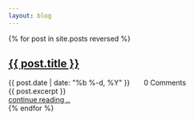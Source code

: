 ```yaml
---
layout: blog
---
```


{% for post in site.posts reversed %}
  <h2>
    <a class="post-link" href="{{ post.url | prepend: site.url }}">{{ post.title }}</a>
  </h2>
  <div class="meta-container">
    <span class="post-meta">{{ post.date | date: "%b %-d, %Y" }}</span>
    &nbsp;&nbsp;&nbsp;&nbsp;&nbsp;
    <span class="disqus-comment-count" data-disqus-url="{{ post.url | prepend: site.url }}">0 Comments</span>
  </div>
  <div class="blog-excerpt">
    {{ post.excerpt }}
  </div>
  <div class='blog-readmore'>
    <a href="{{ post.url | prepend: site.url }}">continue reading ..</a>
  </div>
  <div class="blog-separator"></div>
{% endfor %}
